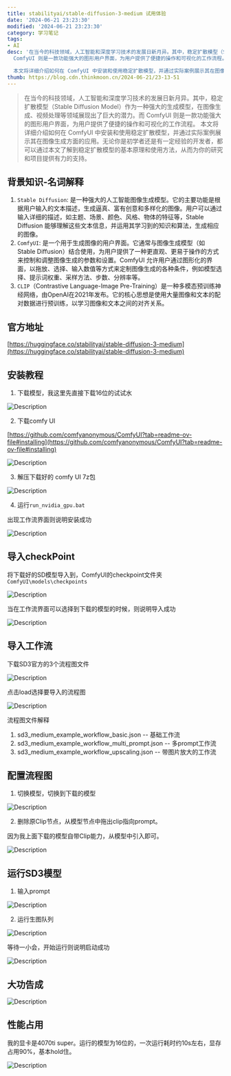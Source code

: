 ```yaml
---
title: stabilityai/stable-diffusion-3-medium 试用体验
date: '2024-06-21 23:23:30'
modified: '2024-06-21 23:23:30'
category: 学习笔记
tags:
- AI
desc: '在当今的科技领域，人工智能和深度学习技术的发展日新月异。其中，稳定扩散模型（Stable Diffusion Model）作为一种强大的生成模型，在图像生成、视频处理等领域展现出了巨大的潜力。而
  ComfyUI 则是一款功能强大的图形用户界面，为用户提供了便捷的操作和可视化的工作流程。

  本文将详细介绍如何在 ComfyUI 中安装和使用稳定扩散模型，并通过实际案例展示其在图像生成方面的应用。无论你是初学者还是有一定经验的开发者，都可以通过本文了解到稳定扩散模型的基本原理和使用方法，从而为你的研究和项目提供有力的支持。'
thumb: https://blog.cdn.thinkmoon.cn/2024-06-21/23-13-51
---
```


> 在当今的科技领域，人工智能和深度学习技术的发展日新月异。其中，稳定扩散模型（Stable Diffusion Model）作为一种强大的生成模型，在图像生成、视频处理等领域展现出了巨大的潜力。而 ComfyUI 则是一款功能强大的图形用户界面，为用户提供了便捷的操作和可视化的工作流程。
本文将详细介绍如何在 ComfyUI 中安装和使用稳定扩散模型，并通过实际案例展示其在图像生成方面的应用。无论你是初学者还是有一定经验的开发者，都可以通过本文了解到稳定扩散模型的基本原理和使用方法，从而为你的研究和项目提供有力的支持。

## 背景知识-名词解释

1. `Stable Diffusion`: 是一种强大的人工智能图像生成模型。它的主要功能是根据用户输入的文本描述，生成逼真、富有创意和多样化的图像。用户可以通过输入详细的描述，如主题、场景、颜色、风格、物体的特征等，Stable Diffusion 能够理解这些文本信息，并运用其学习到的知识和算法，生成相应的图像。
2. `ComfyUI`: 是一个用于生成图像的用户界面。它通常与图像生成模型（如 Stable Diffusion）结合使用，为用户提供了一种更直观、更易于操作的方式来控制和调整图像生成的参数和设置。ComfyUI 允许用户通过图形化的界面，以拖放、选择、输入数值等方式来定制图像生成的各种条件，例如模型选择、提示词权重、采样方法、步数、分辨率等。
3. `CLIP`（Contrastive Language-Image Pre-Training）是一种多模态预训练神经网络，由OpenAI在2021年发布。它的核心思想是使用大量图像和文本的配对数据进行预训练，以学习图像和文本之间的对齐关系。

## 官方地址

[https://huggingface.co/stabilityai/stable-diffusion-3-medium](https://huggingface.co/stabilityai/stable-diffusion-3-medium)

## 安装教程

1. 下载模型，我这里先直接下载16位的试试水

![Description](https://blog.cdn.thinkmoon.cn/2024-06-21/21-39-32)

2. 下载comfy UI

[https://github.com/comfyanonymous/ComfyUI?tab=readme-ov-file#installing](https://github.com/comfyanonymous/ComfyUI?tab=readme-ov-file#installing)

![Description](https://blog.cdn.thinkmoon.cn/2024-06-21/22-23-35)

3. 解压下载好的 comfy UI 7z包

![Description](https://blog.cdn.thinkmoon.cn/2024-06-21/22-44-15)

4. 运行`run_nvidia_gpu.bat`

出现工作流界面则说明安装成功

![Description](https://blog.cdn.thinkmoon.cn/2024-06-21/22-45-52)

## 导入checkPoint

将下载好的SD模型导入到，ComfyUI的checkpoint文件夹`ComfyUI\models\checkpoints`

![Description](https://blog.cdn.thinkmoon.cn/2024-06-21/22-58-21)

当在工作流界面可以选择到下载的模型的时候，则说明导入成功

![Description](https://blog.cdn.thinkmoon.cn/2024-06-21/22-59-06)

## 导入工作流

下载SD3官方的3个流程图文件

![Description](https://blog.cdn.thinkmoon.cn/2024-06-21/22-59-56)

点击load选择要导入的流程图

![Description](https://blog.cdn.thinkmoon.cn/2024-06-21/23-01-32)

流程图文件解释

1. sd3_medium_example_workflow_basic.json -- 基础工作流
2. sd3_medium_example_workflow_multi_prompt.json -- 多prompt工作流
3. sd3_medium_example_workflow_upscaling.json -- 带图片放大的工作流

## 配置流程图

1. 切换模型，切换到下载的模型

![Description](https://blog.cdn.thinkmoon.cn/2024-06-21/23-09-59)

2. 删除原Clip节点，从模型节点中拖出clip指向prompt。

因为我上面下载的模型自带Clip能力，从模型中引入即可。

![Description](https://blog.cdn.thinkmoon.cn/2024-06-21/23-11-35)


## 运行SD3模型

1. 输入prompt

![Description](https://blog.cdn.thinkmoon.cn/2024-06-21/23-05-08)

2. 运行生图队列

![Description](https://blog.cdn.thinkmoon.cn/2024-06-21/23-05-59)

等待一小会，开始运行则说明启动成功

![Description](https://blog.cdn.thinkmoon.cn/2024-06-21/23-13-51)

## 大功告成

![Description](https://blog.cdn.thinkmoon.cn/2024-06-21/23-14-39)

## 性能占用

我的显卡是4070ti super。运行的模型为16位的，一次运行耗时约10s左右，显存占用90%，基本hold住。

![Description](https://blog.cdn.thinkmoon.cn/2024-06-21/23-17-09)